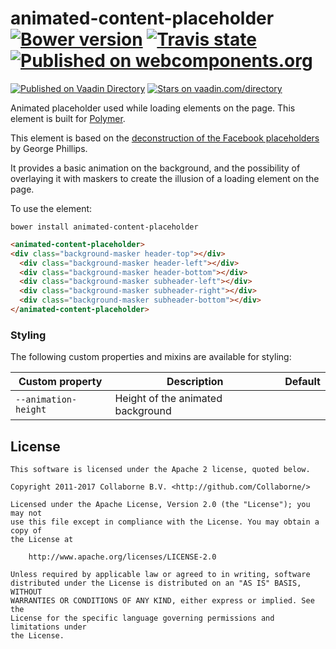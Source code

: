 # animated-content-placeholder [![Bower version](https://badge.fury.io/bo/animated-content-placeholder.svg)](http://badge.fury.io/bo/animated-content-placeholder) [![Travis state](https://travis-ci.org/Collaborne/animated-content-placeholder.svg?branch=master)](https://travis-ci.org/Collaborne/animated-content-placeholder) [![Published on webcomponents.org](https://img.shields.io/badge/webcomponents.org-published-blue.svg)](https://www.webcomponents.org/element/Collaborne/animated-content-placeholder)

[![Published on Vaadin  Directory](https://img.shields.io/badge/Vaadin%20Directory-published-00b4f0.svg)](https://vaadin.com/directory/component/Collaborneanimated-content-placeholder)
[![Stars on vaadin.com/directory](https://img.shields.io/vaadin-directory/star/Collaborneanimated-content-placeholder.svg)](https://vaadin.com/directory/component/Collaborneanimated-content-placeholder)

Animated placeholder used while loading elements on the page. This element is built for [Polymer](https://www.polymer-project.org).

This element is based on the [deconstruction of the Facebook placeholders](http://cloudcannon.com/deconstructions/2014/11/15/facebook-content-placeholder-deconstruction.html) by George Phillips.

It provides a basic animation on the background, and the possibility of overlaying it with maskers to create the illusion of a loading element on the page.

To use the element:

`bower install animated-content-placeholder`

<!--
```
<custom-element-demo>
  <template>
    <link rel="import" href="animated-content-placeholder.html">
    <custom-style>
      <style is="custom-style">
        .background-masker {
          background: #fff;
          position: absolute;
        }

        .background-masker.header-top {
          top: 0;
          left: 48px;
          right: 0;
          height: 4px;
        }

        .background-masker.header-left {
          top: 4px;
          left: 48px;
          height: 16px;
          width: 8px;
        }

        .background-masker.header-bottom {
          top: 20px;
          left: 48px;
          right: 0;
          height: 10px;
        }

        .background-masker.subheader-left {
          top: 30px;
          left: 48px;
          height: 12px;
          width: 8px;
        }

        .background-masker.subheader-right {
          top: 30px;
          left: 200px;
          right: 0;
          height: 12px;
        }

        .background-masker.subheader-bottom {
          top: 42px;
          left: 48px;
          right: 0;
          height: 8px;
        }
      </style>
    </custom-style>
    <next-code-block></next-code-block>
  </template>
</custom-element-demo>
```
-->

```html
<animated-content-placeholder>
<div class="background-masker header-top"></div>
  <div class="background-masker header-left"></div>
  <div class="background-masker header-bottom"></div>
  <div class="background-masker subheader-left"></div>
  <div class="background-masker subheader-right"></div>
  <div class="background-masker subheader-bottom"></div>
</animated-content-placeholder>
```

### Styling
The following custom properties and mixins are available for styling:

Custom property | Description | Default
--------------- | ----------- | ---------
`--animation-height` | Height of the animated background |

## License

    This software is licensed under the Apache 2 license, quoted below.

    Copyright 2011-2017 Collaborne B.V. <http://github.com/Collaborne/>

    Licensed under the Apache License, Version 2.0 (the "License"); you may not
    use this file except in compliance with the License. You may obtain a copy of
    the License at

        http://www.apache.org/licenses/LICENSE-2.0

    Unless required by applicable law or agreed to in writing, software
    distributed under the License is distributed on an "AS IS" BASIS, WITHOUT
    WARRANTIES OR CONDITIONS OF ANY KIND, either express or implied. See the
    License for the specific language governing permissions and limitations under
    the License.
